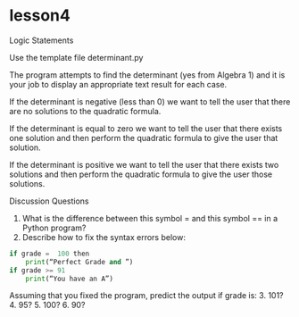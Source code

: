 # lesson4
Logic Statements

Use the template file determinant.py

The program attempts to find the determinant (yes from Algebra 1) and it is your job to display an appropriate text result for each case.

If the determinant is negative (less than 0) we want to tell the user that there are no solutions to the quadratic formula.

If the determinant is equal to zero we want to tell the user that there exists one solution and then perform the quadratic formula to give the user that solution.

If the determinant is positive we want to tell the user that there exists two solutions and then perform the quadratic formula to give the user those solutions.

Discussion Questions

1. What is the difference between this symbol = and this symbol == in a Python program?
2. Describe how to fix the syntax errors below:
```python
if grade =  100 then
	print(“Perfect Grade and ”)
if grade >= 91
	print(“You have an A”)
```
Assuming that you fixed the program, predict the output if grade is:
3. 101?
4. 95?
5. 100?
6. 90?
